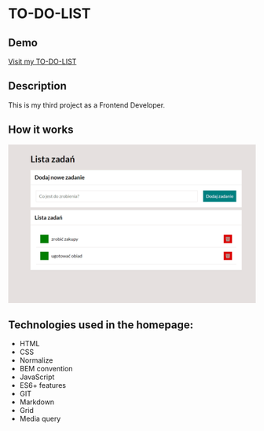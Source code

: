 # TO-DO-LIST

## Demo
[Visit my TO-DO-LIST]( https://patryk-solinski.github.io/TO-DO-LIST/)

## Description
This is my third project as a Frontend Developer.

## How it works

![TO DO LIST](https://github.com/Patryk-Solinski/TO-DO-LIST/blob/master/images/to-do-list.gif?raw=true)

## Technologies used in the homepage:
- HTML
- CSS
- Normalize
- BEM convention
- JavaScript
- ES6+ features
- GIT
- Markdown
- Grid
- Media query
